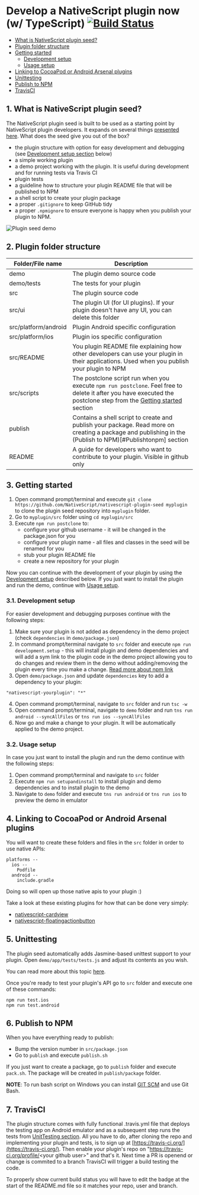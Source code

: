 # Develop a NativeScript plugin now (w/ TypeScript) [![Build Status](https://travis-ci.org/NativeScript/nativescript-plugin-seed.svg?branch=master)](https://travis-ci.org/NativeScript/nativescript-plugin-seed)

* [What is NativeScript plugin seed?](#WhatisaNpluginseed)
* [Plugin folder structure](#PluginFolderStructure)
* [Getting started](#Gettingstarted)
	* [Development setup](#Developmentsetup)
	* [Usage setup](#Usagesetup)
* [Linking to CocoaPod or Android Arsenal plugins](#LinkingtoCocoaPodorAndroidArsenalplugins)
* [Unittesting](#Unittesting)
* [Publish to NPM](#PublishtoNPM)
* [TravisCI](#TravisCI)

##  1. <a name='WhatisaNativeScriptpluginseed'></a>What is NativeScript plugin seed?

The NativeScript plugin seed is built to be used as a starting point by NativeScript plugin developers. It expands on several things [presented here](http://developer.telerik.com/featured/creating-nativescript-plugins-in-typescript/).
What does the seed give you out of the box?
* the plugin structure with option for easy development and debugging (see [Development setup section](#Developmentsetup) below)
* a simple working plugin
* a demo project working with the plugin. It is useful during development and for running tests via Travis CI
* plugin tests
* a guideline how to structure your plugin README file that will be published to NPM
* a shell script to create your plugin package
* a proper `.gitignore` to keep GitHub tidy 
* a proper `.npmignore` to ensure everyone is happy when you publish your plugin to NPM.

![Plugin seed demo](https://github.com/NativeScript/nativescript-plugin-seed/blob/master/screenshots/demo.png?raw=true)

##  2. <a name='PluginFolderStructure'></a>Plugin folder structure 

|Folder/File name| Description
|---|---|
|demo| The plugin demo source code|
|demo/tests| The tests for your plugin|
|src| The plugin source code|
|src/ui|The plugin UI (for UI plugins). If your plugin doesn't have any UI, you can delete this folder|
|src/platform/android| Plugin Android specific configuration|
|src/platform/ios|Plugin ios specific configuration|
|src/README|You plugin README file explaining how other developers can use your plugin in their applications. Used when you publish your plugin to NPM|
|src/scripts|The postclone script run when you execute `npm run postclone`. Feel free to delete it after you have executed the postclone step from the [Getting started](#Gettingstarted) section|
|publish|Contains a shell script to create and publish your package. Read more on creating a package and publishing in the (Publish to NPM)[#Publishtonpm] section|
|README|A guide for developers who want to contribute to your plugin. Visible in github only|


##  3. <a name='Gettingstarted'></a>Getting started

1. Open command prompt/terminal and execute `git clone https://github.com/NativeScript/nativescript-plugin-seed myplugin` to clone the plugin seed repository into `myplugin` folder.
2. Go to `myplugin/src` folder using `cd myplugin/src`
3. Execute `npm run postclone` to:
    * configure your github username - it will be changed in the package.json for you
    * configure your plugin name - all files and classes in the seed will be renamed for you
    * stub your plugin README file
    * create a new repository for your plugin

Now you can continue with the development of your plugin by using the [Development setup](#Developmentsetup) described below.
If you just want to install the plugin and run the demo, continue with [Usage setup](#Usagesetup).

###  3.1. <a name='Developmentsetup'></a>Development setup
For easier development and debugging purposes continue with the following steps:

1. Make sure your plugin is not added as dependency in the demo project (check `dependencies` in `demo/package.json`)
2. In command prompt/terminal navigate to `src` folder and execute `npm run development.setup` - this will install plugin and demo dependencies and will add a sym link to the plugin code in the demo project allowing you to do changes and review them in the demo without adding/removing the plugin every time you make a change. [Read more about npm link](https://docs.npmjs.com/cli/link)
3. Open `demo/package.json` and update `dependencies` key to add a dependency to your plugin:

```
"nativescript-yourplugin": "*"
```  

4. Open command prompt/terminal, navigate to `src` folder and run `tsc -w`
5. Open command prompt/terminal, navigate to `demo` folder and run `tns run android --syncAllFiles` or `tns run ios --syncAllFiles`
6. Now go and make a change to your plugin. It will be automatically applied to the demo project.

###  3.2. <a name='Usagesetup'></a>Usage setup
In case you just want to install the plugin and run the demo continue with the following steps:

1. Open command prompt/terminal and navigate to `src` folder
2. Execute `npm run setupandinstall` to install plugin and demo dependencies and to install plugin to the demo
3. Navigate to `demo` folder and execute `tns run android` or `tns run ios` to preview the demo in emulator

##  4. <a name='Usage'></a>Linking to CocoaPod or Android Arsenal plugins

You will want to create these folders and files in the `src` folder in order to use native APIs:

```
platforms --
  ios --
    Podfile
  android --
    include.gradle
```

Doing so will open up those native apis to your plugin :)

Take a look at these existing plugins for how that can be done very simply:

* [nativescript-cardview](https://github.com/bradmartin/nativescript-cardview/tree/master/platforms)
* [nativescript-floatingactionbutton](https://github.com/bradmartin/nativescript-floatingactionbutton/tree/master/platforms)


##  5. <a name='Unittesting'></a>Unittesting
The plugin seed automatically adds Jasmine-based unittest support to your plugin.
Open `demo/app/tests/tests.js` and adjust its contents as you wish.

You can read more about this topic [here](https://docs.nativescript.org/tooling/testing).

Once you're ready to test your plugin's API go to `src` folder and execute one of these commands:

```
npm run test.ios
npm run test.android
```

##  6. <a name='PublishtoNPM'></a>Publish to NPM

When you have everything ready to publish:

* Bump the version number in `src/package.json`
* Go to `publish` and execute `publish.sh`

If you just want to create a package, go to `publish` folder and execute `pack.sh`. The package will be created in `publish/package` folder.

**NOTE**: To run bash script on Windows you can install [GIT SCM](https://git-for-windows.github.io/) and use Git Bash.

##  7. <a name='TravisCI'></a>TravisCI

The plugin structure comes with fully functional .travis.yml file that deploys the testing app on Android emulator and as a subsequent step runs the tests from [UnitTesting section](#Unittesting). All you have to do, after cloning the repo and implementing your plugin and tests, is to sign up at [https://travis-ci.org/](https://travis-ci.org/). Then enable your plugin's repo on "https://travis-ci.org/profile/<your github user\>" and that's it. Next time a PR is openend or change is commited to a branch TravisCI will trigger a build testing the code.

To properly show current build status you will have to edit the badge at the start of the README.md file so it matches your repo, user and branch. 

